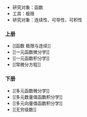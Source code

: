 
- 研究对象：函数
- 工具：极限
- 研究对象：连续性、可导性、可积性

### 上册

- [[函数 极限与连续]]
- [[一元函数微分学]]
- [[一元函数积分学]]
- [[常微分方程]]

### 下册

- [[多元函数微分学]]
- [[多元数量值函数积分学]]
- [[多元向量值函数积分学]]
- [[无穷级数]]
